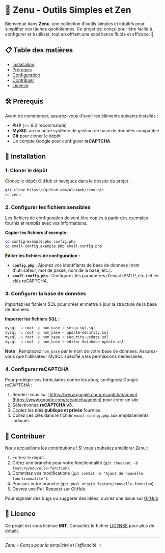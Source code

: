# 🚀 Zenu - Outils Simples et Zen

Bienvenue dans **Zenu**, une collection d'outils simples et intuitifs pour simplifier vos tâches quotidiennes. Ce projet est conçu pour être facile à configurer et à utiliser, tout en offrant une expérience fluide et efficace. 🌟

## 📋 Table des matières
- [Installation](#-installation)
- [Prérequis](#-prérequis)
- [Configuration](#-configuration)
- [Contribuer](#-contribuer)
- [Licence](#-licence)

## 🛠 Prérequis
Avant de commencer, assurez-vous d'avoir les éléments suivants installés :
- **PHP** (>= 8.2 recommandé)
- **MySQL** ou un autre système de gestion de base de données compatible
- **Git** pour cloner le dépôt
- Un compte Google pour configurer **reCAPTCHA**

## 🚀 Installation

### 1. Cloner le dépôt
Clonez le dépôt GitHub et naviguez dans le dossier du projet :
```bash
git clone https://github.com/AlexAub/zenu.git
cd zenu
```

### 2. Configurer les fichiers sensibles
Les fichiers de configuration doivent être copiés à partir des exemples fournis et remplis avec vos informations.

**Copier les fichiers d'exemple :**
```bash
cp config-example.php config.php
cp email-config.example.php email-config.php
```

**Éditer les fichiers de configuration :**
- **`config.php`** : Ajoutez vos identifiants de base de données (nom d'utilisateur, mot de passe, nom de la base, etc.).
- **`email-config.php`** : Configurez les paramètres d'email (SMTP, etc.) et les clés reCAPTCHA.

### 3. Configurer la base de données
Importez les fichiers SQL pour créer et mettre à jour la structure de la base de données.

**Importer les fichiers SQL :**
```bash
mysql -u root -p nom_base < setup-sql.sql
mysql -u root -p nom_base < update-security.sql
mysql -u root -p nom_base < security-update.sql
mysql -u root -p nom_base < editor-database-update.sql
```

**Note** : Remplacez `nom_base` par le nom de votre base de données. Assurez-vous que l'utilisateur MySQL spécifié a les permissions nécessaires.

### 4. Configurer reCAPTCHA
Pour protéger vos formulaires contre les abus, configurez Google reCAPTCHA :
1. Rendez-vous sur [https://www.google.com/recaptcha/admin](https://www.google.com/recaptcha/admin) pour créer un site.
2. Sélectionnez **reCAPTCHA v3**.
3. Copiez les **clés publique et privée** fournies.
4. Collez ces clés dans le fichier `email-config.php` aux emplacements indiqués.

## 🤝 Contribuer
Nous accueillons les contributions ! Si vous souhaitez améliorer Zenu :
1. Forkez le dépôt.
2. Créez une branche pour votre fonctionnalité (`git checkout -b feature/nouvelle-fonction`).
3. Commitez vos modifications (`git commit -m "Ajout de nouvelle fonctionnalité"`).
4. Poussez votre branche (`git push origin feature/nouvelle-fonction`).
5. Ouvrez une Pull Request sur GitHub.

Pour signaler des bugs ou suggérer des idées, ouvrez une issue sur [GitHub](https://github.com/AlexAub/zenu/issues).

## 📜 Licence
Ce projet est sous licence **MIT**. Consultez le fichier [LICENSE](LICENSE) pour plus de détails.

---

*Zenu - Conçu pour la simplicité et l'efficacité.* ✨
